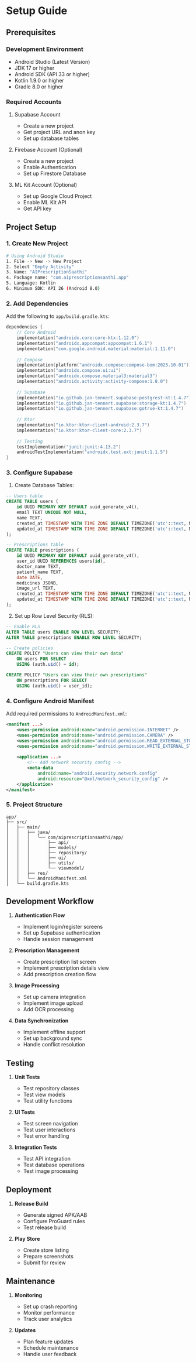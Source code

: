 # Setup Guide

## Prerequisites

### Development Environment
- Android Studio (Latest Version)
- JDK 17 or higher
- Android SDK (API 33 or higher)
- Kotlin 1.9.0 or higher
- Gradle 8.0 or higher

### Required Accounts
1. Supabase Account
   - Create a new project
   - Get project URL and anon key
   - Set up database tables

2. Firebase Account (Optional)
   - Create a new project
   - Enable Authentication
   - Set up Firestore Database

3. ML Kit Account (Optional)
   - Set up Google Cloud Project
   - Enable ML Kit API
   - Get API key

## Project Setup

### 1. Create New Project
```bash
# Using Android Studio
1. File -> New -> New Project
2. Select "Empty Activity"
3. Name: "AIPrescriptionSaathi"
4. Package name: "com.aiprescriptionsaathi.app"
5. Language: Kotlin
6. Minimum SDK: API 26 (Android 8.0)
```

### 2. Add Dependencies
Add the following to `app/build.gradle.kts`:
```kotlin
dependencies {
    // Core Android
    implementation("androidx.core:core-ktx:1.12.0")
    implementation("androidx.appcompat:appcompat:1.6.1")
    implementation("com.google.android.material:material:1.11.0")
    
    // Compose
    implementation(platform("androidx.compose:compose-bom:2023.10.01"))
    implementation("androidx.compose.ui:ui")
    implementation("androidx.compose.material3:material3")
    implementation("androidx.activity:activity-compose:1.8.0")
    
    // Supabase
    implementation("io.github.jan-tennert.supabase:postgrest-kt:1.4.7")
    implementation("io.github.jan-tennert.supabase:storage-kt:1.4.7")
    implementation("io.github.jan-tennert.supabase:gotrue-kt:1.4.7")
    
    // Ktor
    implementation("io.ktor:ktor-client-android:2.3.7")
    implementation("io.ktor:ktor-client-core:2.3.7")
    
    // Testing
    testImplementation("junit:junit:4.13.2")
    androidTestImplementation("androidx.test.ext:junit:1.1.5")
}
```

### 3. Configure Supabase

1. Create Database Tables:
```sql
-- Users table
CREATE TABLE users (
    id UUID PRIMARY KEY DEFAULT uuid_generate_v4(),
    email TEXT UNIQUE NOT NULL,
    name TEXT,
    created_at TIMESTAMP WITH TIME ZONE DEFAULT TIMEZONE('utc'::text, NOW()),
    updated_at TIMESTAMP WITH TIME ZONE DEFAULT TIMEZONE('utc'::text, NOW())
);

-- Prescriptions table
CREATE TABLE prescriptions (
    id UUID PRIMARY KEY DEFAULT uuid_generate_v4(),
    user_id UUID REFERENCES users(id),
    doctor_name TEXT,
    patient_name TEXT,
    date DATE,
    medicines JSONB,
    image_url TEXT,
    created_at TIMESTAMP WITH TIME ZONE DEFAULT TIMEZONE('utc'::text, NOW()),
    updated_at TIMESTAMP WITH TIME ZONE DEFAULT TIMEZONE('utc'::text, NOW())
);
```

2. Set up Row Level Security (RLS):
```sql
-- Enable RLS
ALTER TABLE users ENABLE ROW LEVEL SECURITY;
ALTER TABLE prescriptions ENABLE ROW LEVEL SECURITY;

-- Create policies
CREATE POLICY "Users can view their own data"
    ON users FOR SELECT
    USING (auth.uid() = id);

CREATE POLICY "Users can view their own prescriptions"
    ON prescriptions FOR SELECT
    USING (auth.uid() = user_id);
```

### 4. Configure Android Manifest

Add required permissions to `AndroidManifest.xml`:
```xml
<manifest ...>
    <uses-permission android:name="android.permission.INTERNET" />
    <uses-permission android:name="android.permission.CAMERA" />
    <uses-permission android:name="android.permission.READ_EXTERNAL_STORAGE" />
    <uses-permission android:name="android.permission.WRITE_EXTERNAL_STORAGE" />
    
    <application ...>
        <!-- Add network security config -->
        <meta-data
            android:name="android.security.network.config"
            android:resource="@xml/network_security_config" />
    </application>
</manifest>
```

### 5. Project Structure
```
app/
├── src/
│   ├── main/
│   │   ├── java/
│   │   │   └── com/aiprescriptionsaathi/app/
│   │   │       ├── api/
│   │   │       ├── models/
│   │   │       ├── repository/
│   │   │       ├── ui/
│   │   │       ├── utils/
│   │   │       └── viewmodel/
│   │   ├── res/
│   │   └── AndroidManifest.xml
│   └── build.gradle.kts
```

## Development Workflow

1. **Authentication Flow**
   - Implement login/register screens
   - Set up Supabase authentication
   - Handle session management

2. **Prescription Management**
   - Create prescription list screen
   - Implement prescription details view
   - Add prescription creation flow

3. **Image Processing**
   - Set up camera integration
   - Implement image upload
   - Add OCR processing

4. **Data Synchronization**
   - Implement offline support
   - Set up background sync
   - Handle conflict resolution

## Testing

1. **Unit Tests**
   - Test repository classes
   - Test view models
   - Test utility functions

2. **UI Tests**
   - Test screen navigation
   - Test user interactions
   - Test error handling

3. **Integration Tests**
   - Test API integration
   - Test database operations
   - Test image processing

## Deployment

1. **Release Build**
   - Generate signed APK/AAB
   - Configure ProGuard rules
   - Test release build

2. **Play Store**
   - Create store listing
   - Prepare screenshots
   - Submit for review

## Maintenance

1. **Monitoring**
   - Set up crash reporting
   - Monitor performance
   - Track user analytics

2. **Updates**
   - Plan feature updates
   - Schedule maintenance
   - Handle user feedback 